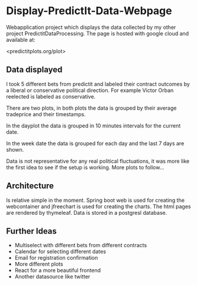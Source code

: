 # Display-PredictIt-Data-Webpage
Webapplication project which displays the data collected by my other project PredictitDataProcessing. The page is hosted with google cloud and available at:

<predictitplots.org/plot>

## Data displayed

I took 5 different bets from predictit and labeled their contract outcomes by a liberal or conservative political direction. For example Victor Orban reelected is labeled as conservative. 

There are two plots, in both plots the data is grouped by their average tradeprice and their timestamps.

In the dayplot the data is grouped in 10 minutes intervals for the current date. 

In the week date the data is grouped for each day and the last 7 days are shown.

Data is not representative for any real political fluctuations, it was more like the first idea to see if the setup is working. More plots to follow...

## Architecture
Is relative simple in the moment. Spring boot web is used for creating the webcontainer and jfreechart is used for creating the charts. 
The html pages are rendered by thymeleaf. Data is stored in a postgresl database. 

## Further Ideas
* Multiselect with different bets from different contracts
* Calendar for selecting different dates
* Email for registration confirmation
* More different plots
* React for a more beautiful frontend
* Another datasource like twitter
